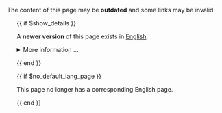 ---
---

<i class="fa-solid fa-triangle-exclamation" style="margin-left: -1.9rem; padding-right: 0.5rem;"></i>
The content of this page may be <b>outdated</b> and some links may be invalid.

{{ if $show_details }}

A <b>newer version</b> of this page exists in
<a href="{{$default_lang_page_url}}">English</a>.

<details class="mt-2">
  <summary>More information ...</summary>
  <p>
    To see the changes to the English page since this page was last updated: visit
    <a href="{{$compare_url}}" class="external-link" target="_blank" rel="noopener" data-proofer-ignore>
      GitHub compare {{$default_lang_commit_short}}..{{$default_lang_hash_short}}
    </a>
    and search for <code>{{$def_lang_path}}</code>.
  </p>
</details>

{{ end }}

{{ if $no_default_lang_page }}

This page no longer has a corresponding English page.

{{ end }}
